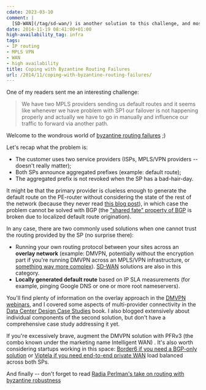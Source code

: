 ```yaml
---
cdate: 2023-03-10
comment: |
  [SD-WAN](/tag/sd-wan/) is another solution to this challenge, and most startups working in this space (like Viptela) have been acquired by major networking or virtualization vendors.
date: 2014-11-19 08:41:00+01:00
high-availability_tag: infra
tags:
- IP routing
- MPLS VPN
- WAN
- high availability
title: Coping with Byzantine Routing Failures
url: /2014/11/coping-with-byzantine-routing-failures/
---
```

One of my readers sent me an interesting challenge:

> We have two MPLS providers sending us default routes and it seems like whenever we have problem with SP1 our failover is not happening properly and actually we have to go in manually and influence our traffic to forward via another path.

Welcome to the wondrous world of [byzantine routing failures](http://en.wikipedia.org/wiki/Byzantine_fault_tolerance) ;)
<!--more-->
Let's recap what the problem is:

-   The customer uses two service providers (ISPs, MPLS/VPN providers -- doesn't really matter);
-   Both SPs announce aggregated prefixes (example: default route);
-   The aggregated prefix is not revoked when the SP has a bad-hair-day.

It might be that the primary provider is clueless enough to generate the default route on the PE-router without considering the state of the rest of the network (because they never read [this blog post](/2011/09/responsible-generation-of-bgp-default/)), in which case the problem cannot be solved with BGP (the ["shared fate" property of BGP](/2014/08/fate-sharing-in-ip-networks/) is broken due to localized default route origination).

In any case, there are two commonly used solutions when one cannot trust the routing provided by the SP (no surprise there):

-   Running your own routing protocol between your sites across an **overlay network** (example: DMVPN, potentially without the encryption part if you're running DMVPN across an MPLS/VPN infrastructure, or [something way more complex](/2011/03/mplsvpn-over-gre-over-ipsec-does-it/)). [SD-WAN](/tag/sd-wan/) solutions are also in this category.
-   **Locally generated default route** based on IP SLA measurements (for example, pinging Google DNS or one or more root nameservers).

You'll find plenty of information on the overlay approach in the [DMVPN webinars](http://www.ipspace.net/DMVPN_trilogy), and I covered some aspects of multi-provider connectivity in the [Data Center Design Case Studies](http://www.ipspace.net/Data_Center_Design_Case_Studies) book. I also blogged extensively about individual components of the second solution, but don't have a comprehensive case study addressing it yet.

If you're excessively brave, augment the DMVPN solution with PFRv3 (the combo known under the marketing name Intelligent WAN) . It's also worth considering startups working in this space: [Border6 if you need a BGP-only solution](/2014/10/border6-non-stop-internet-commercial/) or [Viptela if you need end-to-end private WAN](/2014/11/viptela-sen-hybrid-wan-connectivity/) load balanced across both SPs.

And finally -- don't forget to read [Radia Perlman's take on routing with byzantine robustness](https://gnunet.org/sites/default/files/smli_tr-2005-146.pdf)
